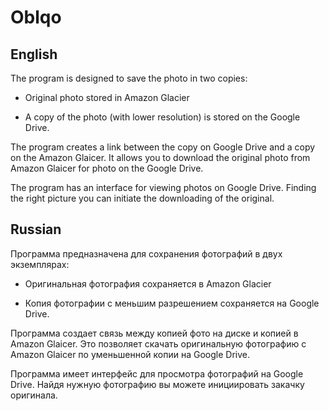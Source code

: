 # Oblqo #

## English ##

The program is designed to save the photo in two copies:

* Original photo stored in Amazon Glacier

* A copy of the photo (with lower resolution) is stored on the Google Drive.

The program creates a link between the copy on Google Drive and a copy on the Amazon Glaicer. It allows you to download the original photo from Amazon Glaicer for photo on the Google Drive.

The program has an interface for viewing photos on Google Drive. Finding the right picture you can initiate the downloading of the original.

## Russian ##

Программа предназначена для сохранения фотографий в двух экземплярах:

* Оригинальная фотография сохраняется в Amazon Glacier

* Копия фотографии с меньшим разрешением сохраняется на Google Drive.

Программа создает связь между копией фото на диске и копией в Amazon Glaicer. Это позволяет скачать оригинальную фотографию с Amazon Glaicer по уменьшенной копии на Google Drive.

Программа имеет интерфейс для просмотра фотографий на Google Drive. Найдя нужную фотографию вы можете инициировать закачку оригинала.
